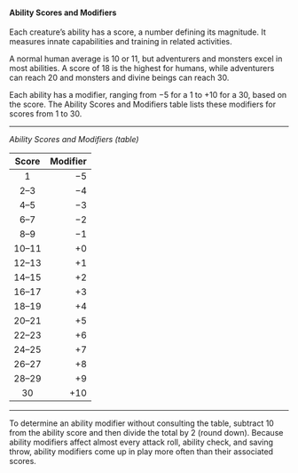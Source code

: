 #### Ability Scores and Modifiers

Each creature’s ability has a score, a number defining its magnitude.
It measures innate capabilities and training in related activities.

A normal human average is 10 or 11, but adventurers and monsters excel in most abilities.
A score of 18 is the highest for humans, while adventurers can reach 20 and monsters and divine beings can reach 30.

Each ability has a modifier, ranging from −5 for a 1 to +10 for a 30, based on the score.
The Ability Scores and Modifiers table lists these modifiers for scores from 1 to 30.

___
<!-- markdownlint-disable-next-line no-emphasis-as-heading -->
_Ability Scores and Modifiers (table)_

| Score | Modifier |
|:-----:|---------:|
|   1   |       −5 |
|  2–3  |       −4 |
|  4–5  |       −3 |
|  6–7  |       −2 |
|  8–9  |       −1 |
| 10–11 |       +0 |
| 12–13 |       +1 |
| 14–15 |       +2 |
| 16–17 |       +3 |
| 18–19 |       +4 |
| 20–21 |       +5 |
| 22–23 |       +6 |
| 24–25 |       +7 |
| 26–27 |       +8 |
| 28–29 |       +9 |
|   30  |      +10 |

___

To determine an ability modifier without consulting the table, subtract 10 from the ability score and then divide the total by 2 (round down).
Because ability modifiers affect almost every attack roll, ability check, and saving throw, ability modifiers come up in play more often than their associated scores.
